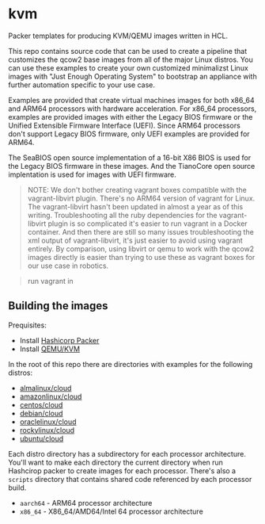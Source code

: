 # kvm

Packer templates for producing KVM/QEMU images written in HCL.

This repo contains source code that can be used to create a
pipeline that customizes the qcow2 base images from all of the major Linux
distros. You can use these examples to create your own customized
minimalizst Linux images with "Just Enough Operating System" to
bootstrap an appliance with further automation specific to your use case.

Examples are provided that create virtual machines images for both
x86_64 and ARM64 processors with hardware acceleration. For x86_64 processors,
examples are provided images with either the Legacy BIOS firmware or the
Unified Extensible Firmware Interface (UEFI). Since ARM64 processors don't
support Legacy BIOS firmware, only UEFI examples are provided for ARM64.

The SeaBIOS open source implementation of a 16-bit X86 BIOS is used for the
Legacy BIOS firmware in these images. And the TianoCore open source implentation
is used for images with UEFI firmware.

> NOTE: We don't bother creating vagrant boxes compatible with the
> vagrant-libvirt plugin. There's no ARM64 version of vagrant for Linux.
> The vagrant-libvirt hasn't been updated in almost a year as of this writing.
> Troubleshooting all the ruby dependencies for the vagrant-libvirt plugin is
> so complicated it's easier to run vagrant in a Docker container. And then
> there are still so many issues troubleshooting the xml output of
> vagrant-libvirt, it's just easier to avoid using vagrant entirely. By
> comparison, using libvirt or qemu to work with the qcow2 images directly
> is easier than trying to use these as vagrant boxes for our use case in
> robotics.

> run vagrant in 


## Building the images

Prequisites:

- Install [Hashicorp Packer](docs/INSTALL_PACKER.md)
- Install [QEMU/KVM](docs/INSTALL_QEMU_KVM.md)

In the root of this repo there are directories with examples for the following
distros:

- [almalinux/cloud](almalinux/cloud)
- [amazonlinux/cloud](amazonlinux/cloud)
- [centos/cloud](centos/cloud)
- [debian/cloud](debian/cloud)
- [oraclelinux/cloud](oraclelinux/cloud)
- [rockylinux/cloud](rockylinux/cloud)
- [ubuntu/cloud](ubuntu/cloud)

Each distro directory has a subdirectory for each processor architecture. You'll
want to make each directory the current directory when run Hashcirop packer
to create images for each processor. There's also a `scripts` directory that
contains shared code referenced by each processor build.

- `aarch64` - ARM64 processor architecture
- `x86_64` - X86_64/AMD64/Intel 64 processor architecture
